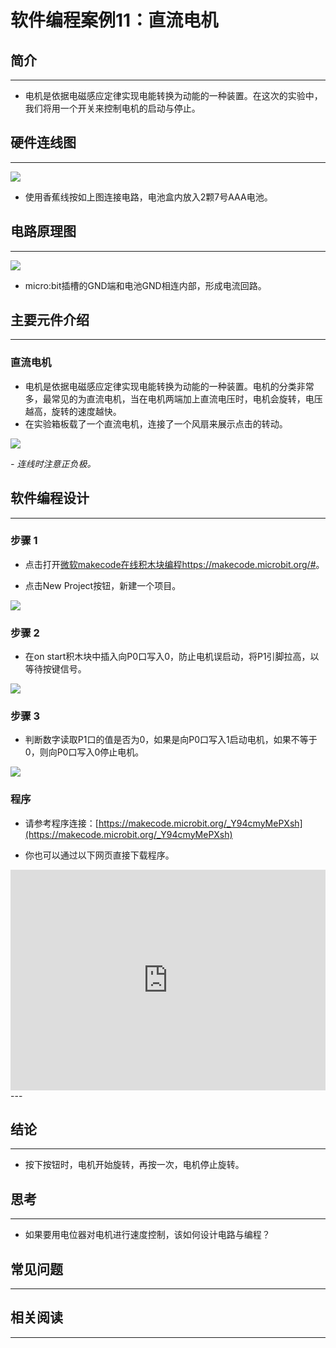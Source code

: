 # 软件编程案例11：直流电机

## 简介 ##
---
- 电机是依据电磁感应定律实现电能转换为动能的一种装置。在这次的实验中，我们将用一个开关来控制电机的启动与停止。

## 硬件连线图 ##
---
![](./images/rKbr0NQ.png)

- 使用香蕉线按如上图连接电路，电池盒内放入2颗7号AAA电池。

## 电路原理图 ##
---
![](./images/cBDx8Qv.png)

- micro:bit插槽的GND端和电池GND相连内部，形成电流回路。

## 主要元件介绍 ##
---
### 直流电机
- 电机是依据电磁感应定律实现电能转换为动能的一种装置。电机的分类非常多，最常见的为直流电机，当在电机两端加上直流电压时，电机会旋转，电压越高，旋转的速度越快。
- 在实验箱板载了一个直流电机，连接了一个风扇来展示点击的转动。

![](./images/vCBPKXo.png)

*- 连线时注意正负极。*

## 软件编程设计
---
### 步骤 1

- 点击打开[微软makecode在线积木块编程https://makecode.microbit.org/#](https://makecode.microbit.org/#)。

- 点击New Project按钮，新建一个项目。

![](./images/t34k5Zb.png)


### 步骤 2

- 在on start积木块中插入向P0口写入0，防止电机误启动，将P1引脚拉高，以等待按键信号。

![](./images/mzyXAKf.png)

### 步骤 3

- 判断数字读取P1口的值是否为0，如果是向P0口写入1启动电机，如果不等于0，则向P0口写入0停止电机。

![](./images/3UfQLdB.png)


### 程序

- 请参考程序连接：[https://makecode.microbit.org/_Y94cmyMePXsh](https://makecode.microbit.org/_Y94cmyMePXsh)

- 你也可以通过以下网页直接下载程序。

<div style="position:relative;height:0;padding-bottom:70%;overflow:hidden;"><iframe style="position:absolute;top:0;left:0;width:100%;height:100%;" src="https://makecode.microbit.org/#pub:_Y94cmyMePXsh" frameborder="0" sandbox="allow-popups allow-forms allow-scripts allow-same-origin"></iframe></div>  
---


## 结论
---
- 按下按钮时，电机开始旋转，再按一次，电机停止旋转。


## 思考
---
- 如果要用电位器对电机进行速度控制，该如何设计电路与编程？

## 常见问题
---


## 相关阅读  
---

